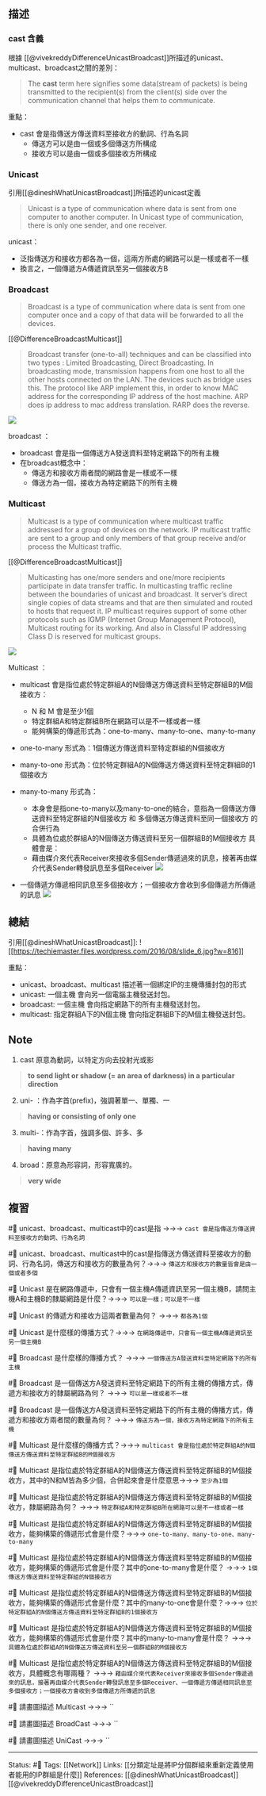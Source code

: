 
## 描述

### cast 含義
根據 [[@vivekreddyDifferenceUnicastBroadcast]]所描述的unicast、multicast、broadcast之間的差別：

> The **cast** term here signifies some data(stream of packets) is being transmitted to the recipient(s) from the client(s) side over the communication channel that helps them to communicate.

重點：
- cast 會是指傳送方傳送資料至接收方的動詞、行為名詞
	- 傳送方可以是由一個或多個傳送方所構成
	- 接收方可以是由一個或多個接收方所構成




### Unicast 
引用[[@dineshWhatUnicastBroadcast]]所描述的unicast定義


> Unicast is a type of communication where data is sent from one computer to another computer. In Unicast type of communication, there is only one sender, and one receiver.

unicast：
- 泛指傳送方和接收方都各為一個，這兩方所處的網路可以是一樣或者不一樣
- 換言之，一個傳遞方A傳遞資訊至另一個接收方B

### Broadcast
> Broadcast is a type of communication where data is sent from one computer once and a copy of that data will be forwarded to all the devices.  

[[@DifferenceBroadcastMulticast]]
> Broadcast transfer (one-to-all) techniques and can be classified into two types : Limited Broadcasting, Direct Broadcasting. In broadcasting mode, transmission happens from one host to all the other hosts connected on the LAN. The devices such as bridge uses this. The protocol like ARP implement this, in order to know MAC address for the corresponding IP address of the host machine. ARP does ip address to mac address translation. RARP does the reverse.

![](https://media.geeksforgeeks.org/wp-content/uploads/20201026202439/broadcast.png)

broadcast ：
- broadcast 會是指一個傳送方A發送資料至特定網路下的所有主機
- 在broadcast概念中：
	- 傳送方和接收方兩者間的網路會是一樣或不一樣
	- 傳送方為一個，接收方為特定網路下的所有主機

###  Multicast
> Multicast is a type of communication where multicast traffic addressed for a group of devices on the network. IP multicast traffic are sent to a group and only members of that group receive and/or process the Multicast traffic.

[[@DifferenceBroadcastMulticast]]
> Multicasting has one/more senders and one/more recipients participate in data transfer traffic. In multicasting traffic recline between the boundaries of unicast and broadcast. It server’s direct single copies of data streams and that are then simulated and routed to hosts that request it. IP multicast requires support of some other protocols such as IGMP (Internet Group Management Protocol), Multicast routing for its working. And also in Classful IP addressing Class D is reserved for multicast groups.

![](https://media.geeksforgeeks.org/wp-content/uploads/20201026205734/Multicast.png)

Multicast ：
- multicast 會是指位處於特定群組A的N個傳送方傳送資料至特定群組B的M個接收方：
	- N 和 M 會是至少1個
	- 特定群組A和特定群組B所在網路可以是不一樣或者一樣
	- 能夠構築的傳遞形式為：one-to-many、many-to-one、many-to-many
- one-to-many 形式為：1個傳送方傳送資料至特定群組的N個接收方
- many-to-one 形式為：位於特定群組A的N個傳送方傳送資料至特定群組B的1個接收方
- many-to-many 形式為：
	- 本身會是指one-to-many以及many-to-one的結合，意指為一個傳送方傳送資料至特定群組的N個接收方 和 多個傳送方傳送資料至同一個接收方 的合併行為
	- 具體為位處於群組A的N個傳送方傳送資料至另一個群組B的M個接收方
具體會是：
	- 藉由媒介來代表Receiver來接收多個Sender傳遞過來的訊息，接著再由媒介代表Sender轉發訊息至多個Receiver
![](https://res.cloudinary.com/dqfxgtyoi/image/upload/v1671281392/blog/network/transmission/many-to-many-transmission-example1_uaynks.png)

 - 一個傳遞方傳遞相同訊息至多個接收方；一個接收方會收到多個傳遞方所傳遞的訊息
![](https://res.cloudinary.com/dqfxgtyoi/image/upload/v1671281392/blog/network/transmission/many-to-many-transmission-example2_smbbs2.png)



## 總結
引用[[@dineshWhatUnicastBroadcast]]: 
![[https://techiemaster.files.wordpress.com/2016/08/slide_6.jpg?w=816]]

重點：
- unicast、broadcast、multicast 描述著一個綁定IP的主機傳播封包的形式
- unicast: 一個主機 會向另一個電腦主機發送封包。
- broadcast: 一個主機 會向指定網路下的所有主機發送封包。
- multicast: 指定群組A下的N個主機 會向指定群組B下的M個主機發送封包。

## Note 

1. cast 原意為動詞，以特定方向去投射光或影
> **to send light or shadow (= an area of darkness) in a particular direction**


2. uni- ：作為字首(prefix)，強調著單一、單獨、一
> **having or consisting of only one**


3. multi-：作為字首，強調多個、許多、多
>**having many**

4. broad：原意為形容詞，形容寬廣的。
> **very wide**

## 複習



#🧠  unicast、broadcast、multicast中的cast是指 ->->-> `cast 會是指傳送方傳送資料至接收方的動詞、行為名詞`
<!--SR:!2022-12-20,3,250-->

#🧠 unicast、broadcast、multicast中的cast是指傳送方傳送資料至接收方的動詞、行為名詞，傳送方和接收方的數量為何？->->-> `傳送方和接收方的數量皆會是由一個或者多個`
<!--SR:!2022-12-20,3,250-->


#🧠 Unicast 是在網路傳遞中，只會有一個主機A傳遞資訊至另一個主機B，請問主機A和主機B的隸屬網路是什麼？->->-> `可以是一樣；可以是不一樣`
<!--SR:!2022-12-20,3,250-->

#🧠 Unicast 的傳遞方和接收方這兩者數量為何？ ->->-> `都各為1個`
<!--SR:!2022-12-20,3,250-->

#🧠  Unicast 是什麼樣的傳播方式？->->-> `在網路傳遞中，只會有一個主機A傳遞資訊至另一個主機B`
<!--SR:!2022-12-20,3,250-->

#🧠 Broadcast 是什麼樣的傳播方式？ ->->-> `一個傳送方A發送資料至特定網路下的所有主機`
<!--SR:!2022-12-20,3,250-->

#🧠 Broadcast 是一個傳送方A發送資料至特定網路下的所有主機的傳播方式，傳遞方和接收方的隸屬網路為何？ ->->-> `可以是一樣或者不一樣`
<!--SR:!2022-12-30,10,250-->

#🧠 Broadcast 是一個傳送方A發送資料至特定網路下的所有主機的傳播方式，傳遞方和接收方兩者間的數量為何？ ->->-> `傳送方為一個，接收方為特定網路下的所有主機`
<!--SR:!2022-12-20,3,250-->

#🧠 Multicast  是什麼樣的傳播方式？->->-> `multicast 會是指位處於特定群組A的N個傳送方傳送資料至特定群組B的M個接收方`
<!--SR:!2022-12-30,10,250-->


#🧠  Multicast  是指位處於特定群組A的N個傳送方傳送資料至特定群組B的M個接收方，其中的N和M皆為多少個，合併起來會是什麼意思->->-> `至少為1個`
<!--SR:!2022-12-20,3,250-->

#🧠 Multicast  是指位處於特定群組A的N個傳送方傳送資料至特定群組B的M個接收方，隸屬網路為何？ ->->-> `特定群組A和特定群組B所在網路可以是不一樣或者一樣`
<!--SR:!2022-12-20,3,250-->

#🧠 Multicast  是指位處於特定群組A的N個傳送方傳送資料至特定群組B的M個接收方，能夠構築的傳遞形式會是什麼？->->-> `one-to-many、many-to-one、many-to-many`
<!--SR:!2022-12-22,2,230-->

#🧠 Multicast  是指位處於特定群組A的N個傳送方傳送資料至特定群組B的M個接收方，能夠構築的傳遞形式會是什麼？其中的one-to-many會是什麼？ ->->-> `1個傳送方傳送資料至特定群組的N個接收方`
<!--SR:!2022-12-20,3,250-->



#🧠 Multicast  是指位處於特定群組A的N個傳送方傳送資料至特定群組B的M個接收方，能夠構築的傳遞形式會是什麼？其中的many-to-one會是什麼？->->-> `位於特定群組A的N個傳送方傳送資料至特定群組B的1個接收方`
<!--SR:!2022-12-30,10,250-->



#🧠 Multicast  是指位處於特定群組A的N個傳送方傳送資料至特定群組B的M個接收方，能夠構築的傳遞形式會是什麼？其中的many-to-many會是什麼？ ->->-> ` 具體為位處於群組A的N個傳送方傳送資料至另一個群組B的M個接收方`
<!--SR:!2022-12-30,10,250-->



#🧠 Multicast  是指位處於特定群組A的N個傳送方傳送資料至特定群組B的M個接收方，具體概念有哪兩種？ ->->-> `藉由媒介來代表Receiver來接收多個Sender傳遞過來的訊息，接著再由媒介代表Sender轉發訊息至多個Receiver、一個傳遞方傳遞相同訊息至多個接收方；一個接收方會收到多個傳遞方所傳遞的訊息`
<!--SR:!2022-12-20,3,250-->


#🧠 請畫圖描述 Multicast   ->->-> ``
<!--SR:!2022-12-20,3,250-->

#🧠 請畫圖描述 BroadCast  ->->-> ``
<!--SR:!2022-12-20,3,250-->

#🧠 請畫圖描述 UniCast  ->->-> ``
<!--SR:!2022-12-20,3,250-->


---
Status: #🌱 
Tags:
[[Network]]
Links:
[[分類定址是將IP分個群組來重新定義使用者能用的IP群組是什麼]]
References:
[[@dineshWhatUnicastBroadcast]]
[[@vivekreddyDifferenceUnicastBroadcast]]
